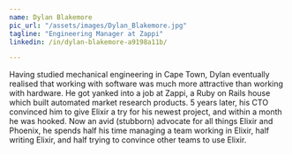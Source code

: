 ```yaml
---
name: Dylan Blakemore
pic_url: "/assets/images/Dylan_Blakemore.jpg"
tagline: "Engineering Manager at Zappi"
linkedin: /in/dylan-blakemore-a9198a11b/

---
```

Having studied mechanical engineering in Cape Town, Dylan eventually realised that working with software was much more attractive than working with hardware.
He got yanked into a job at Zappi, a Ruby on Rails house which built automated market research products. 5 years later, his CTO convinced him to give Elixir a try for his newest project, and within a month he was hooked.
Now an avid (stubborn) advocate for all things Elixir and Phoenix, he spends half his time managing a team working in Elixir, half writing Elixir, and half trying to convince other teams to use Elixir.
